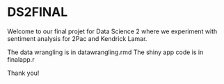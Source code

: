 # DS2FINAL

Welcome to our final projet for Data Science 2 where we experiment with sentiment analysis for 2Pac and Kendrick Lamar.

The data wrangling is in datawrangling.rmd
The shiny app code is in finalapp.r

Thank you!
